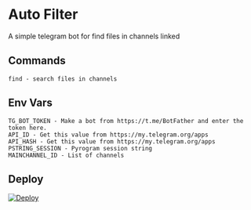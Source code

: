 # Auto Filter

A simple telegram bot for find files in channels linked


## Commands

```
find - search files in channels 

```

## Env Vars

```
TG_BOT_TOKEN - Make a bot from https://t.me/BotFather and enter the token here.
API_ID - Get this value from https://my.telegram.org/apps
API_HASH - Get this value from https://my.telegram.org/apps
PSTRING_SESSION - Pyrogram session string
MAINCHANNEL_ID - List of channels

```

## Deploy
[![Deploy](https://www.herokucdn.com/deploy/button.svg)](https://heroku.com/deploy)

